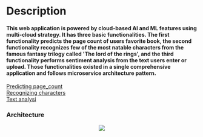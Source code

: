  # Description
#### This web application is powered by cloud-based AI and ML features using multi-cloud strategy. It has three basic functionalities. The first functionality predicts the page count of users favorite book, the second functionality recognizes few of the most natable characters from the famous fantasy trilogy called 'The lord of the rings', and the third functionality performs sentiment analysis from the text users enter or upload. Those functionalities existed in a single comprehensive application and follows microservice architecture pattern.

[Predicting page_count](docs/README1.md) <BR>
[Recognizing characters](docs/README.md2) <BR>
[Text analysi](docs/README.md3)

### Architecture
<div align = "center">
<image src = "(https://github.com/YohannesAH/CLOUD-AI_PROJECT/assets/114959021/b2549b1a-563c-4582-8a03-c96f7cf4b45e)">

</div>
